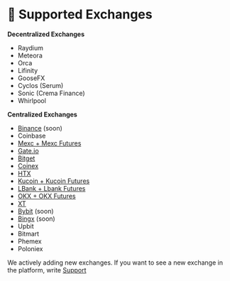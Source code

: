 # 🏪 Supported Exchanges

**Decentralized Exchanges**
- Raydium
- Meteora
- Orca
- Lifinity
- GooseFX
- Cyclos (Serum)
- Sonic (Crema Finance)
- Whirlpool

**Centralized Exchanges**
- [Binance](https://www.binance.com/ru/activity/referral-entry/CPA?ref=CPA_00TMPOUZUN) (soon)
- Coinbase
- [Mexc + Mexc Futures](https://promote.mexc.com/r/lNjUheOP)
- [Gate.io](https://www.gate.com/signup?ref_type=103&ref=BAREAVpc)
- [Bitget](https://www.bitget.com/ru/referral/register?clacCode=CERYPW3A&from=%2Fru%2Fevents%2Freferral-all-program&source=events&utmSource=PremierInviter)
- [Coinex](https://www.coinex.com/en/register?rc=vtcf3)
- [HTX](https://www.htx.com/ru-ru/v/register/double-invite/web/?inviter_id=11345710&invite_code=6dwq7223)
- [Kucoin + Kucoin Futures](https://www.kucoin.com/ucenter/signup?rcode=QBSD9K34&utm_source=rf)
- [LBank + Lbank Futures](https://www.lbank.com/login?icode=38V29)
- [OKX + OKX Futures](https://www.okx.com/join/93557972)
- [XT](https://www.xt.com/en/accounts/register?ref=KXZH9N)
- [Bybit](https://www.bybit.com/invite?ref=2X2NMA) (soon)
- [Bingx](https://bingx.com/en/invite/PQXAJB) (soon)
- Upbit
- Bitmart
- Phemex
- Poloniex

We actively adding new exchanges. If you want to see a new exchange in the platform, write [Support](https://discord.gg/ktewAs67fE)

